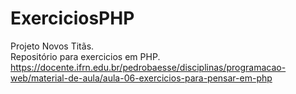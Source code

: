 # ExerciciosPHP
Projeto Novos Titãs.
<br>
Repositório para exercicios em PHP.
<br>
https://docente.ifrn.edu.br/pedrobaesse/disciplinas/programacao-web/material-de-aula/aula-06-exercicios-para-pensar-em-php
